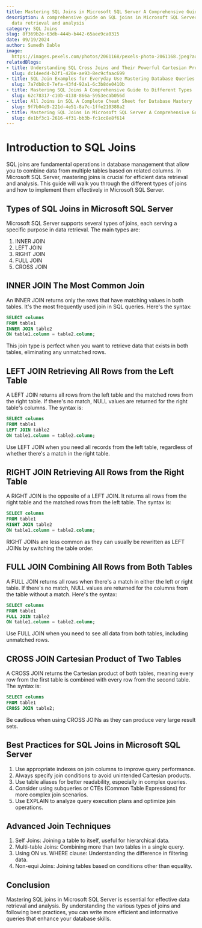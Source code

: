 ```yaml
---
title: Mastering SQL Joins in Microsoft SQL Server A Comprehensive Guide
description: A comprehensive guide on SQL joins in Microsoft SQL Server for efficient
  data retrieval and analysis
category: SQL Joins
slug: 8f369b2e-63db-444b-b442-65aee9ca0315
date: 09/19/2024
author: Sumedh Dable
image: 
  https://images.pexels.com/photos/2061168/pexels-photo-2061168.jpeg?auto=compress&cs=tinysrgb&w=600
relatedBlogs:
- title: Understanding SQL Cross Joins and Their Powerful Cartesian Product
  slug: dc14eed4-b2f1-420e-ae93-8ec9cfaac699
- title: SQL Join Examples for Everyday Use Mastering Database Queries
  slug: 7a7db8c0-7efa-43fd-92a1-6c3b8de0410b
- title: Mastering SQL Joins A Comprehensive Guide to Different Types
  slug: 62c78317-c10b-4138-866a-5953ecab056d
- title: All Joins in SQL A Complete Cheat Sheet for Database Mastery
  slug: 9f7b04d9-221d-4e51-8a7c-1ffe210388a2
- title: Mastering SQL Joins in Microsoft SQL Server A Comprehensive Guide
  slug: de1bf3c1-2616-4f31-bb3b-fc1cc8e8f614
---
```


# Introduction to SQL Joins

SQL joins are fundamental operations in database management that allow you to combine data from multiple tables based on related columns. In Microsoft SQL Server, mastering joins is crucial for efficient data retrieval and analysis. This guide will walk you through the different types of joins and how to implement them effectively in Microsoft SQL Server.

## Types of SQL Joins in Microsoft SQL Server

Microsoft SQL Server supports several types of joins, each serving a specific purpose in data retrieval. The main types are:

1. INNER JOIN
2. LEFT JOIN
3. RIGHT JOIN
4. FULL JOIN
5. CROSS JOIN

## INNER JOIN The Most Common Join

An INNER JOIN returns only the rows that have matching values in both tables. It's the most frequently used join in SQL queries. Here's the syntax:

```sql
SELECT columns
FROM table1
INNER JOIN table2
ON table1.column = table2.column;
```

This join type is perfect when you want to retrieve data that exists in both tables, eliminating any unmatched rows.

## LEFT JOIN Retrieving All Rows from the Left Table

A LEFT JOIN returns all rows from the left table and the matched rows from the right table. If there's no match, NULL values are returned for the right table's columns. The syntax is:

```sql
SELECT columns
FROM table1
LEFT JOIN table2
ON table1.column = table2.column;
```

Use LEFT JOIN when you need all records from the left table, regardless of whether there's a match in the right table.

## RIGHT JOIN Retrieving All Rows from the Right Table

A RIGHT JOIN is the opposite of a LEFT JOIN. It returns all rows from the right table and the matched rows from the left table. The syntax is:

```sql
SELECT columns
FROM table1
RIGHT JOIN table2
ON table1.column = table2.column;
```

RIGHT JOINs are less common as they can usually be rewritten as LEFT JOINs by switching the table order.

## FULL JOIN Combining All Rows from Both Tables

A FULL JOIN returns all rows when there's a match in either the left or right table. If there's no match, NULL values are returned for the columns from the table without a match. Here's the syntax:

```sql
SELECT columns
FROM table1
FULL JOIN table2
ON table1.column = table2.column;
```

Use FULL JOIN when you need to see all data from both tables, including unmatched rows.

## CROSS JOIN Cartesian Product of Two Tables

A CROSS JOIN returns the Cartesian product of both tables, meaning every row from the first table is combined with every row from the second table. The syntax is:

```sql
SELECT columns
FROM table1
CROSS JOIN table2;
```

Be cautious when using CROSS JOINs as they can produce very large result sets.

## Best Practices for SQL Joins in Microsoft SQL Server

1. Use appropriate indexes on join columns to improve query performance.
2. Always specify join conditions to avoid unintended Cartesian products.
3. Use table aliases for better readability, especially in complex queries.
4. Consider using subqueries or CTEs (Common Table Expressions) for more complex join scenarios.
5. Use EXPLAIN to analyze query execution plans and optimize join operations.

## Advanced Join Techniques

1. Self Joins: Joining a table to itself, useful for hierarchical data.
2. Multi-table Joins: Combining more than two tables in a single query.
3. Using ON vs. WHERE clause: Understanding the difference in filtering data.
4. Non-equi Joins: Joining tables based on conditions other than equality.

## Conclusion

Mastering SQL joins in Microsoft SQL Server is essential for effective data retrieval and analysis. By understanding the various types of joins and following best practices, you can write more efficient and informative queries that enhance your database skills.
